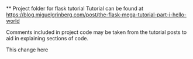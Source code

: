 ** Project folder for flask tutorial
Tutorial can be found at https://blog.miguelgrinberg.com/post/the-flask-mega-tutorial-part-i-hello-world

Comments included in project code may be taken from the tutorial posts to aid in explaining sections of code.

This change here
